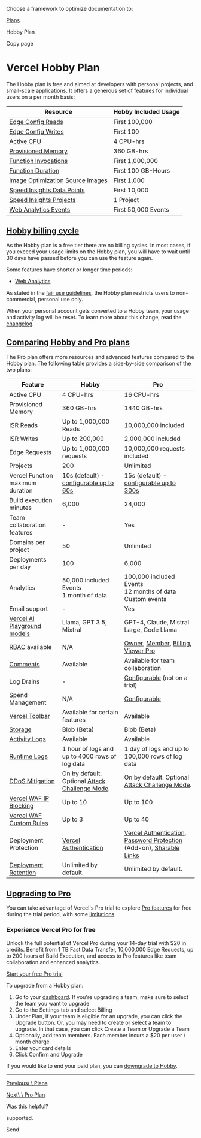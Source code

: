 Choose a framework to optimize documentation to:

[Plans](https://vercel.com/docs/plans)

Hobby Plan

Copy page

# Vercel Hobby Plan

The Hobby plan is free and aimed at developers with personal projects, and small-scale applications. It offers a generous set of features for individual users on a per month basis:

| Resource | Hobby Included Usage |
| --- | --- |
| [Edge Config Reads](https://vercel.com/docs/edge-config/using-edge-config#reading-data-from-edge-configs) | First 100,000 |
| [Edge Config Writes](https://vercel.com/docs/edge-config/using-edge-config#writing-data-to-edge-configs) | First 100 |
| [Active CPU](https://vercel.com/docs/functions/usage-and-pricing) | 4 CPU-hrs |
| [Provisioned Memory](https://vercel.com/docs/functions/usage-and-pricing) | 360 GB-hrs |
| [Function Invocations](https://vercel.com/docs/functions/usage-and-pricing) | First 1,000,000 |
| [Function Duration](https://vercel.com/docs/functions/configuring-functions/duration) | First 100 GB-Hours |
| [Image Optimization Source Images](https://vercel.com/docs/image-optimization/legacy-pricing#source-images) | First 1,000 |
| [Speed Insights Data Points](https://vercel.com/docs/speed-insights/metrics#understanding-data-points) | First 10,000 |
| [Speed Insights Projects](https://vercel.com/docs/speed-insights) | 1 Project |
| [Web Analytics Events](https://vercel.com/docs/analytics/limits-and-pricing#what-is-an-event-in-vercel-web-analytics) | First 50,000 Events |

## [Hobby billing cycle](https://vercel.com/docs/plans/hobby\#hobby-billing-cycle)

As the Hobby plan is a free tier there are no billing cycles. In most cases, if you exceed your usage limits on the Hobby plan, you will have to wait until 30 days have passed before you can use the feature again.

Some features have shorter or longer time periods:

- [Web Analytics](https://vercel.com/docs/analytics/limits-and-pricing#hobby)

As stated in the [fair use guidelines](https://vercel.com/docs/limits/fair-use-guidelines#commercial-usage), the Hobby plan restricts users to non-commercial, personal use only.

When your personal account gets converted to a Hobby team, your usage and activity log will be reset. To learn more about this change, read the [changelog](https://vercel.com/changelog/2024-01-account-changes).

## [Comparing Hobby and Pro plans](https://vercel.com/docs/plans/hobby\#comparing-hobby-and-pro-plans)

The Pro plan offers more resources and advanced features compared to the Hobby plan. The following table provides a side-by-side comparison of the two plans:

| Feature | Hobby | Pro |
| --- | --- | --- |
| Active CPU | 4 CPU-hrs | 16 CPU-hrs |
| Provisioned Memory | 360 GB-hrs | 1440 GB-hrs |
| ISR Reads | Up to 1,000,000 Reads | 10,000,000 included |
| ISR Writes | Up to 200,000 | 2,000,000 included |
| Edge Requests | Up to 1,000,000 requests | 10,000,000 requests included |
| Projects | 200 | Unlimited |
| Vercel Function maximum duration | 10s (default) - [configurable up to 60s](https://vercel.com/docs/functions/limitations#max-duration) | 15s (default) - [configurable up to 300s](https://vercel.com/docs/functions/configuring-functions/duration) |
| Build execution minutes | 6,000 | 24,000 |
| Team collaboration features | - | Yes |
| Domains per project | 50 | Unlimited |
| Deployments per day | 100 | 6,000 |
| Analytics | 50,000 included Events <br>1 month of data | 100,000 included Events <br>12 months of data <br>Custom events |
| Email support | - | Yes |
| [Vercel AI Playground models](https://sdk.vercel.ai/) | Llama, GPT 3.5, Mixtral | GPT-4, Claude, Mistral Large, Code Llama |
| [RBAC](https://vercel.com/docs/rbac/access-roles) available | N/A | [Owner](https://vercel.com/docs/rbac/access-roles#owner-role), [Member](https://vercel.com/docs/rbac/access-roles#member-role), [Billing](https://vercel.com/docs/rbac/access-roles#billing-role), [Viewer Pro](https://vercel.com/docs/rbac/access-roles#viewer-pro-role) |
| [Comments](https://vercel.com/docs/comments) | Available | Available for team collaboration |
| Log Drains | - | [Configurable](https://vercel.com/docs/drains/using-drains) (not on a trial) |
| Spend Management | N/A | [Configurable](https://vercel.com/docs/spend-management) |
| [Vercel Toolbar](https://vercel.com/docs/vercel-toolbar) | Available for certain features | Available |
| [Storage](https://vercel.com/docs/storage) | Blob (Beta) | Blob (Beta) |
| [Activity Logs](https://vercel.com/docs/observability/activity-log) | Available | Available |
| [Runtime Logs](https://vercel.com/docs/runtime-logs) | 1 hour of logs and up to 4000 rows of log data | 1 day of logs and up to 100,000 rows of log data |
| [DDoS Mitigation](https://vercel.com/docs/security/ddos-mitigation) | On by default. Optional [Attack Challenge Mode](https://vercel.com/docs/attack-challenge-mode). | On by default. Optional [Attack Challenge Mode](https://vercel.com/docs/attack-challenge-mode). |
| [Vercel WAF IP Blocking](https://vercel.com/docs/security/vercel-waf/ip-blocking) | Up to 10 | Up to 100 |
| [Vercel WAF Custom Rules](https://vercel.com/docs/security/vercel-waf/custom-rules) | Up to 3 | Up to 40 |
| Deployment Protection | [Vercel Authentication](https://vercel.com/docs/security/deployment-protection/methods-to-protect-deployments/vercel-authentication) | [Vercel Authentication](https://vercel.com/docs/security/deployment-protection/methods-to-protect-deployments/vercel-authentication), [Password Protection](https://vercel.com/docs/security/deployment-protection/methods-to-protect-deployments/password-protection) (Add-on), [Sharable Links](https://vercel.com/docs/security/deployment-protection/methods-to-bypass-deployment-protection/sharable-links) |
| [Deployment Retention](https://vercel.com/docs/security/deployment-retention) | Unlimited by default. | Unlimited by default. |

## [Upgrading to Pro](https://vercel.com/docs/plans/hobby\#upgrading-to-pro)

You can take advantage of Vercel's Pro trial to explore [Pro features](https://vercel.com/docs/plans/pro-plan) for free during the trial period, with some [limitations](https://vercel.com/docs/plans/pro-plan/trials#trial-limitations).

### Experience Vercel Pro for free

Unlock the full potential of Vercel Pro during your 14-day trial with $20 in credits. Benefit from 1 TB Fast Data Transfer, 10,000,000 Edge Requests, up to 200 hours of Build Execution, and access to Pro features like team collaboration and enhanced analytics.

[Start your free Pro trial](https://vercel.com/signup?next=/upgrade/docs-trial-button&plan=pro)

To upgrade from a Hobby plan:

1. Go to your [dashboard](https://vercel.com/dashboard). If you're upgrading a team, make sure to select the team you want to upgrade
2. Go to the Settings tab and select Billing
3. Under Plan, if your team is eligible for an upgrade, you can click the Upgrade button. Or, you may need to create or select a team to upgrade. In that case, you can click Create a Team or Upgrade a Team
4. Optionally, add team members. Each member incurs a $20 per user / month charge
5. Enter your card details
6. Click Confirm and Upgrade

If you would like to end your paid plan, you can [downgrade to Hobby](https://vercel.com/docs/plans/pro#downgrading-to-hobby).

* * *

[Previous\\
\\
Plans](https://vercel.com/docs/plans)

[Next\\
\\
Pro Plan](https://vercel.com/docs/plans/pro-plan)

Was this helpful?

supported.

Send
